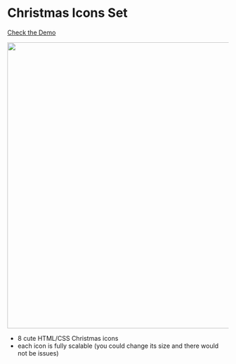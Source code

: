 # Christmas Icons Set

[Check the Demo](https://codepen.io/nat-davydova/pen/LYENEyL)

<img src="http://natali-davydova.me/assets/img/portfolio/christmas-icons/christmas-icons-sample.png" width="650" />

- 8 cute HTML/CSS Christmas icons
- each icon is fully scalable (you could change its size and there would not be issues)
 
